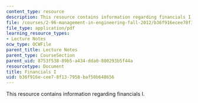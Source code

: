```yaml
---
content_type: resource
description: This resource contains information regarding financials I.
file: /courses/2-96-management-in-engineering-fall-2012/b36f916ecee78f137958baf50b648656_MIT2_96F12_lec03.pdf
file_type: application/pdf
learning_resource_types:
- Lecture Notes
ocw_type: OCWFile
parent_title: Lecture Notes
parent_type: CourseSection
parent_uid: 8753f538-89b5-a434-dda0-800293b5f44a
resourcetype: Document
title: Financials I
uid: b36f916e-cee7-8f13-7958-baf50b648656
---
```

This resource contains information regarding financials I.

